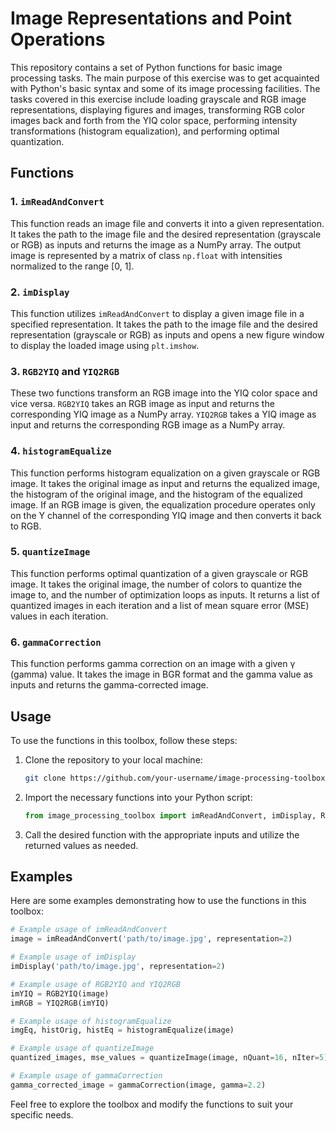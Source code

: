 # Image Representations and Point Operations

This repository contains a set of Python functions for basic image processing tasks. The main purpose of this exercise was to get acquainted with Python's basic syntax and some of its image processing facilities. The tasks covered in this exercise include loading grayscale and RGB image representations, displaying figures and images, transforming RGB color images back and forth from the YIQ color space, performing intensity transformations (histogram equalization), and performing optimal quantization.

## Functions

### 1. `imReadAndConvert`

This function reads an image file and converts it into a given representation. It takes the path to the image file and the desired representation (grayscale or RGB) as inputs and returns the image as a NumPy array. The output image is represented by a matrix of class `np.float` with intensities normalized to the range [0, 1].

### 2. `imDisplay`

This function utilizes `imReadAndConvert` to display a given image file in a specified representation. It takes the path to the image file and the desired representation (grayscale or RGB) as inputs and opens a new figure window to display the loaded image using `plt.imshow`.

### 3. `RGB2YIQ` and `YIQ2RGB`

These two functions transform an RGB image into the YIQ color space and vice versa. `RGB2YIQ` takes an RGB image as input and returns the corresponding YIQ image as a NumPy array. `YIQ2RGB` takes a YIQ image as input and returns the corresponding RGB image as a NumPy array.

### 4. `histogramEqualize`

This function performs histogram equalization on a given grayscale or RGB image. It takes the original image as input and returns the equalized image, the histogram of the original image, and the histogram of the equalized image. If an RGB image is given, the equalization procedure operates only on the Y channel of the corresponding YIQ image and then converts it back to RGB.

### 5. `quantizeImage`

This function performs optimal quantization of a given grayscale or RGB image. It takes the original image, the number of colors to quantize the image to, and the number of optimization loops as inputs. It returns a list of quantized images in each iteration and a list of mean square error (MSE) values in each iteration.

### 6. `gammaCorrection`

This function performs gamma correction on an image with a given γ (gamma) value. It takes the image in BGR format and the gamma value as inputs and returns the gamma-corrected image.

## Usage

To use the functions in this toolbox, follow these steps:

1. Clone the repository to your local machine:

   ```bash
   git clone https://github.com/your-username/image-processing-toolbox.git
   ```

2. Import the necessary functions into your Python script:

   ```python
   from image_processing_toolbox import imReadAndConvert, imDisplay, RGB2YIQ, YIQ2RGB, histogramEqualize, quantizeImage, gammaCorrection
   ```

3. Call the desired function with the appropriate inputs and utilize the returned values as needed.

## Examples

Here are some examples demonstrating how to use the functions in this toolbox:

```python
# Example usage of imReadAndConvert
image = imReadAndConvert('path/to/image.jpg', representation=2)

# Example usage of imDisplay
imDisplay('path/to/image.jpg', representation=2)

# Example usage of RGB2YIQ and YIQ2RGB
imYIQ = RGB2YIQ(image)
imRGB = YIQ2RGB(imYIQ)

# Example usage of histogramEqualize
imgEq, histOrig, histEq = histogramEqualize(image)

# Example usage of quantizeImage
quantized_images, mse_values = quantizeImage(image, nQuant=16, nIter=5)

# Example usage of gammaCorrection
gamma_corrected_image = gammaCorrection(image, gamma=2.2)
```

Feel free to explore the toolbox and modify the functions to suit your specific needs.
